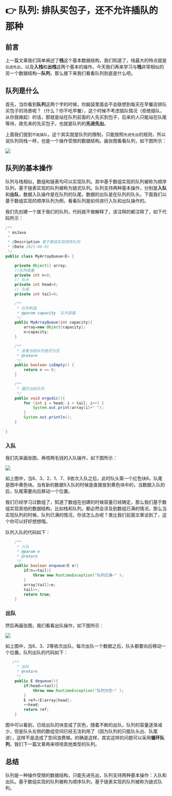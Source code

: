 # 👉 队列:  排队买包子，还不允许插队的那种

## 前言

上一篇文章我们简单阐述了**栈**这个基本数据结构，我们知道了，栈最大的特点就是`后进先出`，以及**入栈**和**出栈**这两个基本的操作。今天我们再来学习与**栈**非常相似的另一个数据结构—**队列**，那么接下来我们看看队列到底是什么吧。

## 队列是什么

首先，当你看到**队列**这两个字的时候，你脑袋里面会不会联想到每天在早餐店排队买包子的场景呢？（什么？你不吃早餐），这个时候不考虑插队情况（拒绝插队，从你我做起）的话，那就是站在队列前面的人先买到包子，后来的人只能站在队尾等待，故先来的先买包子，也就是队列的**先进先出**。

上面我们提到`不能插队`，这个其实就是队列的限制，只能按照`先进先出`的规则，所以说队列同栈一样，也是一个操作受限的数据结构。画张图看看队列，如下图所示：

![](https://cdn.jsdelivr.net/gh/msJavaCoder/msJava@master/image/顺序队列与链式队列.1y4xfbj2zun4.png)

## 队列的基本操作

队列与栈相似，数组和链表均可以实现队列。其中基于数组实现的队列被称为顺序队列，基于链表实现的队列被称为链式队列。队列支持两种基本操作，分别是**入队**和**出队**，数据入队操作是在队列的队尾，数据的出队是在队列的队头。下面我们以基于数组实现的顺序队列为例，看看队列是如何进行入队和出队操作的。

我们先创建一个属于我们的队列，代码就不做解释了，该注释的都注释了，如下代码所示：

```java
/**
 * msJava
 *
 * @Description 基于数组实现顺序队列
 * @Date 2021-08-01
 */
public class MyArrayQueue<E> {

    private Object[] array;
    //队列容量
    private int n=0;
    // 队头
    private int head=0;
    // 队尾
    private int tail=0;

    /**
     * 队列构造
     * @param capacity  队列容量
     */
    public MyArrayQueue(int capacity){
        array=new Object[capacity];
        n=capacity;
    }

    /**
     * 查看当前队列是否为空
     * @return
     */
    public boolean isEmpty() {
        return n == 0;
    }

    /**
     * 遍历当前队列
     */
    public void ergodic(){
        for (int i = head; i < tail; i++) {
            System.out.print(array[i]+" ");
        }
        System.out.println();
    }
    
}
```

### 入队

我们先来画张图，再唠两毛钱的入队操作，如下图所示：

**![](https://cdn.jsdelivr.net/gh/msJavaCoder/msJava@master/image/顺序队列—入队.5zboyf0cmqc0.png)**

如上图中，当6、3、2、1、7、8依次入队之后，此时队头第一个红色块6，队尾是图中黄色块。当有新的数据9入队的时候是直接放到黄色块中的，当数据入队的后，队尾需要向后移动一个位置。

我们已经学习过数组了，知道了数组在创建的时候容量已经确定，那么我们基于数组实现其他的数据结构，比如栈和队列，都必然会涉及到数组已满的情况，那么当实现队列的时候，队列已满的情况，你该怎么办呢？类比我们前面文章谈到了，这个你可以好好想想哦。

队列入队的代码如下：

```java
    /**
     * 入队
     * @param e
     * @return
     */
    public boolean enqueue(E e){
        if(n==tail){
            throw new RuntimeException("队列已满~" );
        }
        array[tail]=e;
        tail++;
        return true;
    }
```

### 出队

然后再画张图，我们看看出队操作，如下图所示：

![](https://cdn.jsdelivr.net/gh/msJavaCoder/msJava@master/image/顺序队列—出队.5kqhi5ajn0w0.png)

如上图中，当6、3、2等依次出队，每次出队一个数据之后，队头都要向后移动一个位置。队列出队的代码如下：

```java
   /**
     * 出队
     * @return
     */
    public E dequeue(){
        if(head==tail){
            throw new RuntimeException("队列为空~" );
        }
        E ref=(E)array[head];
        ++head;
        return ref;
    }
```

图中可以看到，已经出队的块变成了灰色，随着不断的出队，队列的容量逐渐减少，但是队头左侧的数组空间已经无法利用了（因为队列的只能队头出、队尾进），这样不是造成了空间浪费嘛。的确是这样，其实这样的问题可以采用**循环队列**，我们下一篇文章再来唠唠其他类型的队列。

## 总结

队列是一种操作受限的数据结构，只能先进先出，队列支持两种基本操作：入队和出队。基于数组实现的队列被称为顺序队列，基于链表实现的队列被称为链式队列。